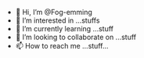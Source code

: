 - 👋 Hi, I’m @Fog-emming
- 👀 I’m interested in ...stuffs
- 🌱 I’m currently learning ...stuff
- 💞️ I’m looking to collaborate on ...stuff
- 📫 How to reach me ...stuff...

<!---
Fog-emming/Fog-emming is a ✨ special ✨ repository because its `README.md` (this file) appears on your GitHub profile.
You can click the Preview link to take a look at your changes.
--->
